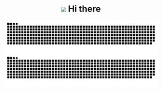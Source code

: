 <!--  trigger ci -->
<div align="center">
  <h1>
    <img src="https://raw.githubusercontent.com/MartinHeinz/MartinHeinz/master/wave.gif" width="30px">
    Hi there 
  </h1>
  
  <img src="https://raw.githubusercontent.com/CatsJuice/CatsJuice/output/github-contribution-grid-snake.svg#gh-light-mode-only" />
  <img src="https://raw.githubusercontent.com/CatsJuice/CatsJuice/output/github-contribution-grid-snake-dark.svg#gh-dark-mode-only" />
  
<!--   <a href="https://github.com/CatsJuice/ssr-contributions-img">
    <img 
       style="max-width: 100%;width: 500px" 
       src="https://ssr-contributions-svg.vercel.app/_/CatsJuice?chart=3dbar&weeks=40&theme=native&format=svg&quality=0.3&dark=false" 
    />
  </a> -->
  
  
</div>
